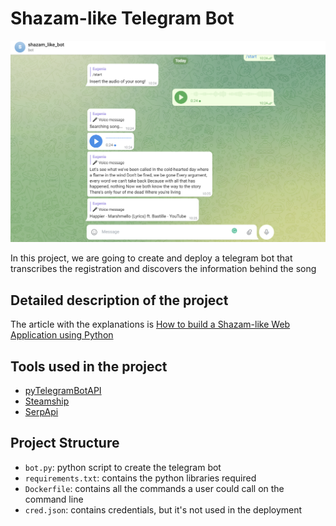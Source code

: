 # Shazam-like Telegram Bot

![](images/shazam_bot_image.png)

In this project, we are going to create and deploy a telegram bot that transcribes the registration and discovers the information behind the song

## Detailed description of the project

The article with the explanations is [How to build a Shazam-like Web Application using Python]()

## Tools used in the project

* [pyTelegramBotAPI](https://pypi.org/project/pyTelegramBotAPI/)
* [Steamship](https://www.steamship.com/)
* [SerpApi](https://serpapi.com/)

## Project Structure

* ```bot.py```: python script to create the telegram bot
* ```requirements.txt```: contains the python libraries required
*  ```Dockerfile```: contains all the commands a user could call on the command line
*  ```cred.json```: contains credentials, but it's not used in the deployment
